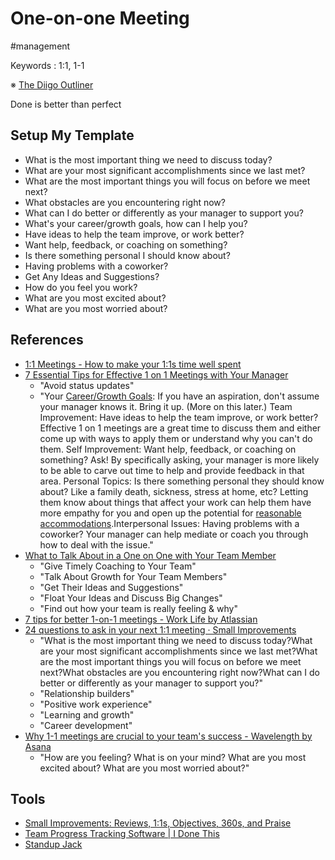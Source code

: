 # One-on-one Meeting

#management

Keywords
: 1:1, 1-1

※ [The Diigo Outliner](https://www.diigo.com/outliner/iaikpx/1%3A1-Meeting-%23management-%23archive?key=eyfzm1alol)

Done is better than perfect

## Setup My Template

* What is the most important thing we need to discuss today?
* What are your most significant accomplishments since we last met?
* What are the most important things you will focus on before we meet next?
* What obstacles are you encountering right now?
* What can I do better or differently as your manager to support you?
* What's your career/growth goals, how can I help you?
* Have ideas to help the team improve, or work better?
* Want help, feedback, or coaching on something?
* Is there something personal I should know about?
* Having problems with a coworker?
* Get Any Ideas and Suggestions?
* How do you feel you work?
* What are you most excited about?
* What are you most worried about?

## References

* [1:1 Meetings - How to make your 1:1s time well spent](https://www.small-improvements.com/1-on-1-meeting-essentials/)
* [7 Essential Tips for Effective 1 on 1 Meetings with Your Manager](https://getlighthouse.com/blog/effective-1-on-1-meetings/)
	* "Avoid status updates"
	* "Your [Career/Growth Goals](https://getlighthouse.com/blog/how-team-achieve-goals/): If you have an aspiration, don't assume your manager knows it. Bring it up. (More on this later.) Team Improvement: Have ideas to help the team improve, or work better? Effective 1 on 1 meetings are a great time to discuss them and either come up with ways to apply them or understand why you can't do them. Self Improvement: Want help, feedback, or coaching on something? Ask! By specifically asking, your manager is more likely to be able to carve out time to help and provide feedback in that area. Personal Topics: Is there something personal they should know about? Like a family death, sickness, stress at home, etc? Letting them know about things that affect your work can help them have more empathy for you and open up the potential for [reasonable accommodations](http://www.bloomberg.com/news/articles/2012-04-12/how-to-avoid-burnout-marissa-mayer).Interpersonal Issues: Having problems with a coworker? Your manager can help mediate or coach you through how to deal with the issue."
* [What to Talk About in a One on One with Your Team Member](https://getlighthouse.com/blog/make-every-managers-secret-weapon/)
	* "Give Timely Coaching to Your Team"
	* "Talk About Growth for Your Team Members"
	* "Get Their Ideas and Suggestions"
	* "Float Your Ideas and Discuss Big Changes"
	* "Find out how your team is really feeling & why"
* [7 tips for better 1-on-1 meetings - Work Life by Atlassian](https://www.atlassian.com/blog/inside-atlassian/1-on-1-meeting-tips)
* [24 questions to ask in your next 1:1 meeting · Small Improvements](https://www.small-improvements.com/blog/24-questions-ask-next-11-meeting/)
	* "What is the most important thing we need to discuss today?What are your most significant accomplishments since we last met?What are the most important things you will focus on before we meet next?What obstacles are you encountering right now?What can I do better or differently as your manager to support you?"
	* "Relationship builders"
	* "Positive work experience"
	* "Learning and growth"
	* "Career development"
* [Why 1-1 meetings are crucial to your team's success - Wavelength by Asana](https://wavelength.asana.com/workstyle-what-is-a-1-1/)
	* "How are you feeling? What is on your mind? What are you most excited about? What are you most worried about?"

## Tools
* [Small Improvements: Reviews, 1:1s, Objectives, 360s, and Praise](https://www.small-improvements.com/)
* [Team Progress Tracking Software | I Done This](https://idonethis.com/)
* [Standup Jack](https://standupjack.com/)